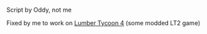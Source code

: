Script by Oddy, not me

Fixed by me to work on [Lumber Tycoon 4](https://www.roblox.com/games/7760989442/UPDATE-Lumber-Tycoon-4) (some modded LT2 game)
